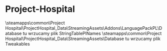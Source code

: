 # Project-Hospital
\steamapps\common\Project Hospital\ProjectHospital_Data\StreamingAssets\Addons\LanguagePackPL\Database tu wrzucamy plik StringTablePlNames
\steamapps\common\Project Hospital\ProjectHospital_Data\StreamingAssets\Database tu wrzucamy plik Tweakables
